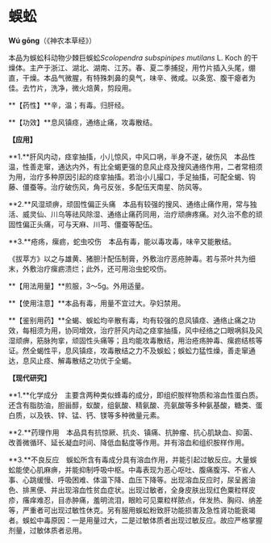 # 蜈蚣

**Wú gōng**（《神农本草经》）

本品为蜈蚣科动物少棘巨蜈蚣*Scolopendra subspinipes mutilans* L. Koch 的干燥体。主产于浙江、湖北、湖南、江苏。春、夏二季捕捉，用竹片插入头尾，绷直，干燥。本品气微腥，有特殊刺鼻的臭气，味辛、微咸。以条宽、腹干瘪者为佳。去竹片，洗净，微火焙黄，剪段用。

**【药性】**辛，温；有毒。归肝经。

**【功效】**息风镇痉，通络止痛，攻毒散结。

**【应用】**

**1.**肝风内动，痉挛抽搐，小儿惊风，中风口㖞，半身不遂，破伤风　本品性温，性善走窜，通达内外，有比全蝎更强的息风止痉及搜风通络作用，二者常相须为用，治疗多种原因引起的痉挛抽搐。若治小儿撮口，手足抽搐，可配全蝎、钩藤、僵蚕等。治疗破伤风，角弓反张，多配伍天南星、防风等。

**2.**风湿顽痹，顽固性偏正头痛　本品有较强的搜风、通络止痛作用，常与独活、威灵仙、川乌等祛风除湿、通络止痛药同用，治疗顽痹疼痛。对久治不愈的顽固性偏正头痛，可与天麻、川芎、僵蚕等配伍。

**3.**疮疡，瘰疬，蛇虫咬伤　本品有毒，能以毒攻毒，味辛又能散结。

《拔萃方》以之与雄黄、猪胆汁配伍制膏，外敷治疗恶疮肿毒。若与茶叶共为细末，外敷治疗瘰疬溃烂；此外，还可用治虫蛇咬伤。

**【用法用量】**煎服，3～5g。外用适量。

**【使用注意】**本品有毒，用量不宜过大。孕妇禁用。

**【鉴别用药】**全蝎、蜈蚣均辛散有毒，均有较强的息风镇痉、通络止痛之功效，每相须为用，协同增效，治疗肝风内动之痉挛抽搐，风中经络之口眼㖞斜及风湿顽痹，筋脉拘挛，顽固性头痛等；且均能攻毒散结，用治疮疡肿毒、瘰疬结核等证。然全蝎性平，息风镇痉，攻毒散结之力不及蜈蚣；蜈蚣力猛性燥，善走窜通达，息风止痉、解毒散结之功优于全蝎。

**【现代研究】**

**1.**化学成分　主要含两种类似蜂毒的成分，即组织胺样物质和溶血性蛋白质。还含有脂肪油，胆甾醇，蚁酸，组氨酸、精氨酸、亮氨酸等多种氨基酸，糖类、蛋白质，以及铁、锌、锰、钙、镁等多种微量元素。

**2.**药理作用　本品具有抗惊厥、抗炎、镇痛、抗肿瘤、抗心肌缺血、抑菌、改善微循环、延长凝血时间、降低血黏度等作用。并有溶血和组织胺样作用。

**3.**不良反应　蜈蚣所含有毒成分具有溶血作用，并能引起过敏反应。大量蜈蚣能使心肌麻痹，并能抑制呼吸中枢。中毒表现为恶心呕吐、腹痛腹泻、不省人事、心跳缓慢、呼吸困难、体温下降、血压下降等。出现溶血反应时，尿呈酱油色、排黑便、并出现溶血性贫血症状。出现过敏者，全身皮肤出现红色粟粒样皮疹，瘙痒难忍，目赤肿痛，羞明流泪，眼睑可见粟粒样脓点，伴发热、胸闷、纳差等，严重者可出现过敏性休克。另有服用蜈蚣粉致肝功能损害及急性肾功能衰竭者。蜈蚣中毒原因：一是用量过大，二是过敏体质者出现过敏反应。故应严格掌握剂量，过敏体质者忌用。